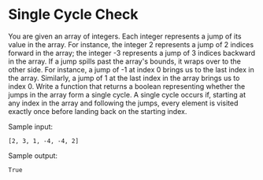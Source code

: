 # Single Cycle Check

You are given an array of integers. Each integer represents a jump of its value in the array. For instance, the integer 2 represents a jump of 2 indices forward in the array; the integer -3 represents a jump of 3 indices backward in the array. If a jump spills past the array's bounds, it wraps over to the other side. For instance, a
jump of -1 at index 0 brings us to the last index in the array. Similarly, a jump of 1 at the last index in the array brings us to index 0. Write a function that returns a
boolean representing whether the jumps in the array form a single cycle. A single cycle occurs if, starting at any index in the array and following the jumps, every
element is visited exactly once before landing back on the starting index.

Sample input:
```
[2, 3, 1, -4, -4, 2]
```

Sample output:
```
True
```